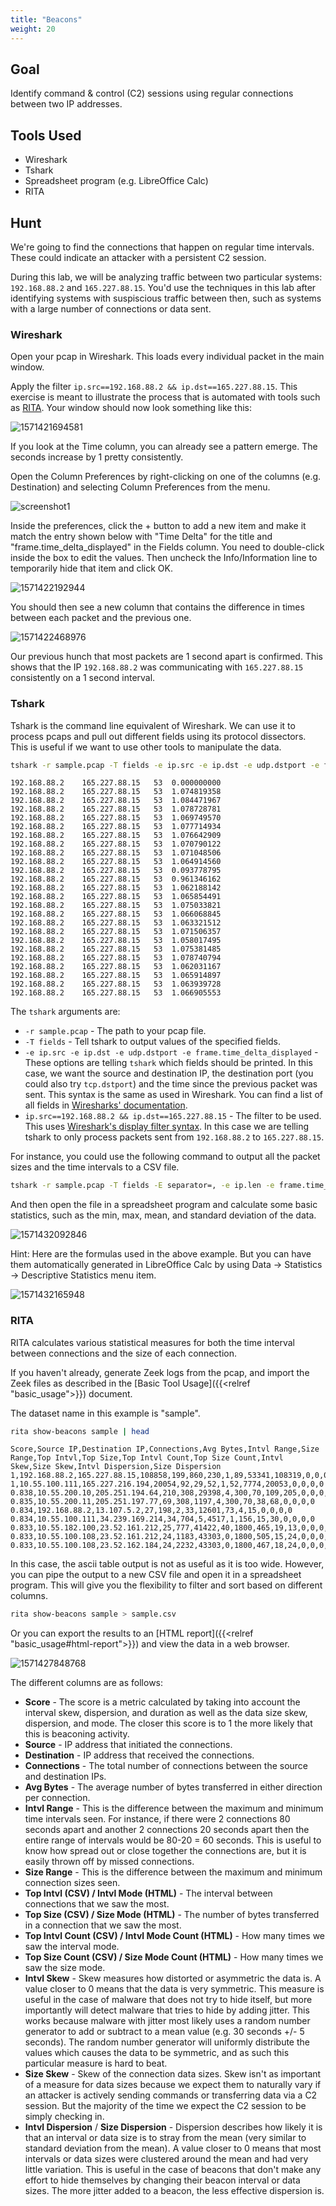 ```yaml
---
title: "Beacons"
weight: 20
---
```


## Goal

Identify command & control (C2) sessions using regular connections between two IP addresses.

## Tools Used

* Wireshark
* Tshark
* Spreadsheet program (e.g. LibreOffice Calc)
* RITA

## Hunt

We're going to find the connections that happen on regular time intervals. These could indicate an attacker with a persistent C2 session.

During this lab, we will be analyzing traffic between two particular systems: `192.168.88.2` and `165.227.88.15`. You'd use the techniques in this lab after identifying systems with suspiscious traffic between then, such as systems with a large number of connections or data sent.

### Wireshark

Open your pcap in Wireshark. This loads every individual packet in the main window.

Apply the filter `ip.src==192.168.88.2 && ip.dst==165.227.88.15`. This exercise is meant to illustrate the process that is automated with tools such as [RITA](#RITA). Your window should now look something like this:

![1571421694581](img/1571421694581.png)

If you look at the Time column, you can already see a pattern emerge. The seconds increase by 1 pretty consistently.

Open the Column Preferences by right-clicking on one of the columns (e.g. Destination) and selecting Column Preferences from the menu.

 ![screenshot1](img/screenshot1.png)

Inside the preferences, click the + button to add a new item and make it match the entry shown below with "Time Delta" for the title and "frame.time_delta_displayed" in the Fields column. You need to double-click inside the box to edit the values. Then uncheck the Info/Information line to temporarily hide that item and click OK.

![1571422192944](img/1571422192944.png)

You should then see a new column that contains the difference in times between each packet and the previous one.

![1571422468976](img/1571422468976.png)

Our previous hunch that most packets are 1 second apart is confirmed. This shows that the IP `192.168.88.2` was communicating with `165.227.88.15` consistently on a 1 second interval.

### Tshark

Tshark is the command line equivalent of Wireshark. We can use it to process pcaps and pull out different fields using its protocol dissectors. This is useful if we want to use other tools to manipulate the data.

```bash
tshark -r sample.pcap -T fields -e ip.src -e ip.dst -e udp.dstport -e frame.time_delta_displayed 'ip.src==192.168.88.2 && ip.dst==165.227.88.15' | head -25
```

```
192.168.88.2	165.227.88.15	53	0.000000000
192.168.88.2	165.227.88.15	53	1.074819358
192.168.88.2	165.227.88.15	53	1.084471967
192.168.88.2	165.227.88.15	53	1.078728781
192.168.88.2	165.227.88.15	53	1.069749570
192.168.88.2	165.227.88.15	53	1.077714934
192.168.88.2	165.227.88.15	53	1.076642909
192.168.88.2	165.227.88.15	53	1.070790122
192.168.88.2	165.227.88.15	53	1.071048506
192.168.88.2	165.227.88.15	53	1.064914560
192.168.88.2	165.227.88.15	53	0.093778795
192.168.88.2	165.227.88.15	53	0.961346162
192.168.88.2	165.227.88.15	53	1.062188142
192.168.88.2	165.227.88.15	53	1.065854491
192.168.88.2	165.227.88.15	53	1.075033821
192.168.88.2	165.227.88.15	53	1.066068845
192.168.88.2	165.227.88.15	53	1.063321512
192.168.88.2	165.227.88.15	53	1.071506357
192.168.88.2	165.227.88.15	53	1.058017495
192.168.88.2	165.227.88.15	53	1.075381485
192.168.88.2	165.227.88.15	53	1.078740794
192.168.88.2	165.227.88.15	53	1.062031167
192.168.88.2	165.227.88.15	53	1.065914897
192.168.88.2	165.227.88.15	53	1.063939728
192.168.88.2	165.227.88.15	53	1.066905553
```

The `tshark` arguments are:

* `-r sample.pcap` - The path to your pcap file.
* `-T fields` - Tell tshark to output values of the specified fields.
* `-e ip.src -e ip.dst -e udp.dstport -e frame.time_delta_displayed` - These options are telling `tshark` which fields should be printed. In this case, we want the source and destination IP, the destination port (you could also try `tcp.dstport`) and the time since the previous packet was sent. This syntax is the same as used in Wireshark. You can find a list of all fields in [Wiresharks' documentation](https://www.wireshark.org/docs/dfref/).
* `ip.src==192.168.88.2 && ip.dst==165.227.88.15` - The filter to be used. This uses [Wireshark's display filter syntax](https://wiki.wireshark.org/DisplayFilters). In this case we are telling tshark to only process packets sent from `192.168.88.2` to `165.227.88.15`.

For instance, you could use the following command to output all the packet sizes and the time intervals to a CSV file.

```bash
tshark -r sample.pcap -T fields -E separator=, -e ip.len -e frame.time_delta_displayed 'ip.src==192.168.88.2 && ip.dst==165.227.88.15' > sample.csv
```

And then open the file in a spreadsheet program and calculate some basic statistics, such as the min, max, mean, and standard deviation of the data.

![1571432092846](img/1571432092846.png)

Hint: Here are the formulas used in the above example. But you can have them automatically generated in LibreOffice Calc by using Data -> Statistics -> Descriptive Statistics menu item.

![1571432165948](img/1571432165948.png)

### RITA

RITA calculates various statistical measures for both the time interval between connections and the size of each connection.

If you haven't already, generate Zeek logs from the pcap, and import the Zeek files as described in the [Basic Tool Usage]({{<relref "basic_usage">}}) document.

The dataset name in this example is "sample".

```bash
rita show-beacons sample | head
```

```
Score,Source IP,Destination IP,Connections,Avg Bytes,Intvl Range,Size Range,Top Intvl,Top Size,Top Intvl Count,Top Size Count,Intvl Skew,Size Skew,Intvl Dispersion,Size Dispersion
1,192.168.88.2,165.227.88.15,108858,199,860,230,1,89,53341,108319,0,0,0,0
1,10.55.100.111,165.227.216.194,20054,92,29,52,1,52,7774,20053,0,0,0,0
0.838,10.55.200.10,205.251.194.64,210,308,29398,4,300,70,109,205,0,0,0,0
0.835,10.55.200.11,205.251.197.77,69,308,1197,4,300,70,38,68,0,0,0,0
0.834,192.168.88.2,13.107.5.2,27,198,2,33,12601,73,4,15,0,0,0,0
0.834,10.55.100.111,34.239.169.214,34,704,5,4517,1,156,15,30,0,0,0,0
0.833,10.55.182.100,23.52.161.212,25,777,41422,40,1800,465,19,13,0,0,0,0
0.833,10.55.100.108,23.52.161.212,24,1183,43303,0,1800,505,15,24,0,0,0,0
0.833,10.55.100.108,23.52.162.184,24,2232,43303,0,1800,467,18,24,0,0,0,0
```

In this case, the ascii table output is not as useful as it is too wide. However, you can pipe the output to a new CSV file and open it in a spreadsheet program. This will give you the flexibility to filter and sort based on different columns.

```bash
rita show-beacons sample > sample.csv
```

Or you can export the results to an [HTML report]({{<relref "basic_usage#html-report">}}) and view the data in a web browser.

![1571427848768](img/1571427848768.png)

The different columns are as follows:

* **Score** - The score is a metric calculated by taking into account the interval skew, dispersion, and duration as well as the data size skew, dispersion, and mode. The closer this score is to 1 the more likely that this is beaconing activity.
* **Source** - IP address that initiated the connections.
* **Destination** - IP address that received the connections.
* **Connections** - The total number of connections between the source and destination IPs.
* **Avg Bytes** - The average number of bytes transferred in either direction per connection.
* **Intvl Range** - This is the difference between the maximum and minimum time intervals seen. For instance, if there were 2 connections 80 seconds apart and another 2 connections 20 seconds apart then the entire range of intervals would be 80-20 = 60 seconds. This is useful to know how spread out or close together the connections are, but it is easily thrown off by missed connections.
* **Size Range** - This is the difference between the maximum and minimum connection sizes seen.
* **Top Intvl (CSV) / Intvl Mode (HTML)** - The interval between connections that we saw the most.
* **Top Size (CSV) / Size Mode (HTML)** - The number of bytes transferred in a connection that we saw the most.
* **Top Intvl Count (CSV) / Intvl Mode Count (HTML)** - How many times we saw the interval mode.
* **Top Size Count (CSV) / Size Mode Count (HTML)** - How many times we saw the size mode.
* **Intvl Skew** - Skew measures how distorted or asymmetric the data is. A value closer to 0 means that the data is very symmetric. This measure is useful in the case of malware that does not try to hide itself, but more importantly will detect malware that tries to hide by adding jitter. This works because malware with jitter most likely uses a random number generator to add or subtract to a mean value (e.g. 30 seconds +/- 5 seconds). The random number generator will uniformly distribute the values which causes the data to be symmetric, and as such this particular measure is hard to beat.
* **Size Skew** - Skew of the connection data sizes. Skew isn't as important of a measure for data sizes because we expect them to naturally vary if an attacker is actively sending commands or transferring data via a C2 session. But the majority of the time we expect the C2 session to be simply checking in.
* **Intvl Dispersion** / **Size Dispersion** - Dispersion describes how likely it is that an interval or data size is to stray from the mean (very similar to standard deviation from the mean). A value closer to 0 means that most intervals or data sizes were clustered around the mean and had very little variation. This is useful in the case of beacons that don't make any effort to hide themselves by changing their beacon interval or data sizes. The more jitter added to a beacon, the less effective dispersion is.
